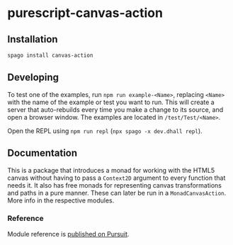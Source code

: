 # purescript-canvas-action

## Installation

```sh
spago install canvas-action
```

## Developing

To test one of the examples, run `npm run example-<Name>`, replacing `<Name>`
with the name of the example or test you want to run. This will create a
server that auto-rebuilds every time you make a change to its source, and open a
browser window. The examples are located in `/test/Test/<Name>`.

Open the REPL using `npm run repl` (`npx spago -x dev.dhall repl`).

## Documentation

This is a package that introduces a monad for working with the HTML5 canvas
without having to pass a `Context2D` argument to every function that needs it.
It also has free monads for representing canvas transformations and paths in a
pure manner. These can later be run in a `MonadCanvasAction`. More info in the
respective modules.

### Reference

Module reference is [published on Pursuit](http://pursuit.purescript.org/packages/purescript-canvas-action).
